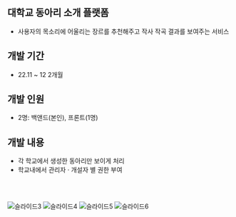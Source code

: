 ## 대학교 동아리 소개 플랫폼
- 사용자의 목소리에 어울리는 장르를 추천해주고 작사 작곡 결과를 보여주는 서비스
## 개발 기간
- 22.11 ~ 12 2개월
## 개발 인원
- 2명: 백앤드(본인), 프론트(1명)
## 개발 내용
- 각 학교에서 생성한 동아리만 보이게 처리
- 학교내에서 관리자 · 개설자 별 권한 부여

<br/><br/>

![슬라이드3](https://github.com/yj2dev/wodongso-spring-boot/assets/72322679/506e5053-989f-467d-a793-74ef6c152318)
![슬라이드4](https://github.com/yj2dev/wodongso-spring-boot/assets/72322679/e2ed5272-52f4-409f-9e50-f05c733eae39)
![슬라이드5](https://github.com/yj2dev/wodongso-spring-boot/assets/72322679/c8c0780b-fbf2-4ec5-b9d6-81e16b225000)
![슬라이드6](https://github.com/yj2dev/wodongso-spring-boot/assets/72322679/436f893d-b43d-447c-a473-a7ddeb9f8016)
